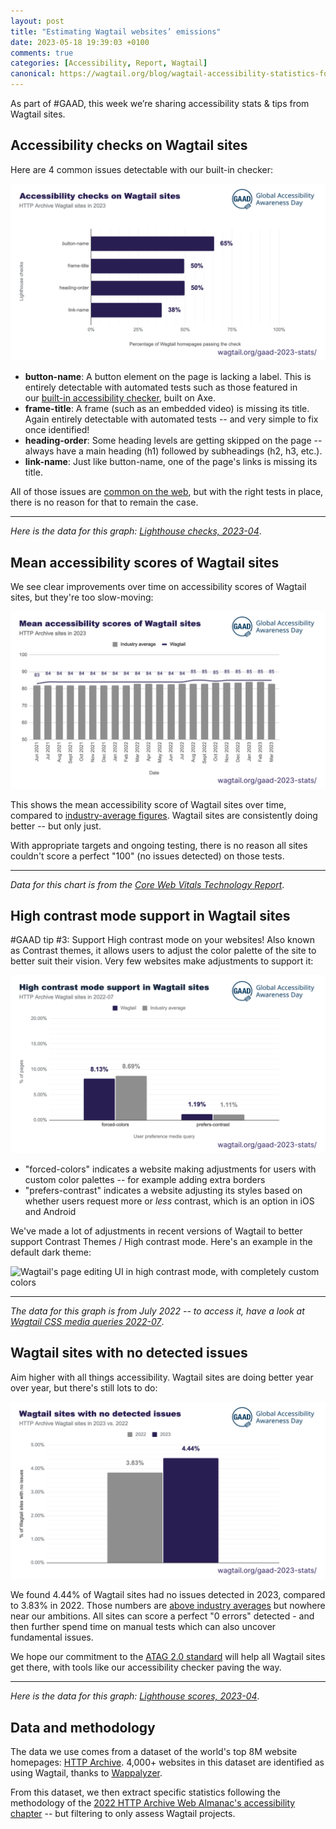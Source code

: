 ```yaml
---
layout: post
title: "Estimating Wagtail websites’ emissions"
date: 2023-05-18 19:39:03 +0100
comments: true
categories: [Accessibility, Report, Wagtail]
canonical: https://wagtail.org/blog/wagtail-accessibility-statistics-for-gaad-2023/
---
```


As part of \#GAAD, this week we’re sharing accessibility stats & tips from Wagtail sites.

<!-- more -->

## Accessibility checks on Wagtail sites

Here are 4 common issues detectable with our built-in checker:

![Accessibility checks on Wagtail sites - HTTP Archive Wagtail sites in 2023 - GAAD 2023](/images/blog/wagtail-accessibility-statistics-for-gaad-2023/accessibility_checks_on_wagtail_sites.png)

- **button-name**: A button element on the page is lacking a label. This is entirely detectable with automated tests such as those featured in our [built-in accessibility checker](https://wagtail.org/blog/introducing-wagtails-new-accessibility-checker/), built on Axe.
- **frame-title**: A frame (such as an embedded video) is missing its title. Again entirely detectable with automated tests -- and very simple to fix once identified!
- **heading-order**: Some heading levels are getting skipped on the page -- always have a main heading (h1) followed by subheadings (h2, h3, etc.).
- **link-name**: Just like button-name, one of the page's links is missing its title.

All of those issues are [common on the web](https://almanac.httparchive.org/en/2022/accessibility#heading-hierarchy), but with the right tests in place, there is no reason for that to remain the case.

---

*Here is the data for this graph: [Lighthouse checks, 2023-04](https://docs.google.com/spreadsheets/d/1k29atSkzGsQDg8ljpJ4tI-ZGxAg-TNQofvrxjibf_Yc/edit#gid=316824519)*.

## Mean accessibility scores of Wagtail sites

We see clear improvements over time on accessibility scores of Wagtail sites, but they're too slow-moving:

![Mean accessibility scores of Wagtail sites - HTTP Archive sites in 2023 - GAAD 2023](/images/blog/wagtail-accessibility-statistics-for-gaad-2023/mean_accessibility_scores_of_wagtail_sites.png)

This shows the mean accessibility score of Wagtail sites over time, compared to [industry-average figures](https://almanac.httparchive.org/en/2022/accessibility#introduction). Wagtail sites are consistently doing better -- but only just.

With appropriate targets and ongoing testing, there is no reason all sites couldn't score a perfect "100" (no issues detected) on those tests.

---

*Data for this chart is from the [Core Web Vitals Technology Report](https://discuss.httparchive.org/t/new-dashboard-the-core-web-vitals-technology-report/2178)*.

## High contrast mode support in Wagtail sites

\#GAAD tip \#3: Support High contrast mode on your websites! Also known as Contrast themes, it allows users to adjust the color palette of the site to better suit their vision. Very few websites make adjustments to support it:

![High contrast mode support in Wagtail sites - HTTP Archive Wagtail sites in 2022-07 - GAAD 2023](/images/blog/wagtail-accessibility-statistics-for-gaad-2023/high_contrast_mode_support_in_Wagtail_sites.png)

- "forced-colors" indicates a website making adjustments for users with custom color palettes -- for example adding extra borders
- "prefers-contrast" indicates a website adjusting its styles based on whether users request more or *less* contrast, which is an option in iOS and Android

We've made a lot of adjustments in recent versions of Wagtail to better support Contrast Themes / High contrast mode. Here's an example in the default dark theme:

![Wagtail's page editing UI in high contrast mode, with completely custom colors](/images/blog/wagtail-accessibility-statistics-for-gaad-2023/whcm-wagtail-5.png)

---

*The data for this graph is from July 2022 -- to access it, have a look at [Wagtail CSS media queries 2022-07](https://docs.google.com/spreadsheets/d/1k29atSkzGsQDg8ljpJ4tI-ZGxAg-TNQofvrxjibf_Yc/edit#gid=1613420195)*.

## Wagtail sites with no detected issues

Aim higher with all things accessibility. Wagtail sites are doing better year over year, but there's still lots to do:

![Wagtail sites with no detected issues - HTTP Archive Wagtail sites in 2023 vs 2022 - GAAD 2023](/images/blog/wagtail-accessibility-statistics-for-gaad-2023/wagtail_sites_with_no_detected_issues.png)

We found 4.44% of Wagtail sites had no issues detected in 2023, compared to 3.83% in 2022. Those numbers are [above industry averages](https://webaim.org/projects/million/) but nowhere near our ambitions. All sites can score a perfect "0 errors" detected - and then further spend time on manual tests which can also uncover fundamental issues.

We hope our commitment to the [ATAG 2.0 standard](https://www.w3.org/TR/ATAG20/) will help all Wagtail sites get there, with tools like our accessibility checker paving the way.

---

*Here is the data for this graph: [Lighthouse scores, 2023-04](https://docs.google.com/spreadsheets/d/1k29atSkzGsQDg8ljpJ4tI-ZGxAg-TNQofvrxjibf_Yc/edit#gid=684166254)*.

## Data and methodology

The data we use comes from a dataset of the world's top 8M website homepages: [HTTP Archive](https://httparchive.org/). 4,000+ websites in this dataset are identified as using Wagtail, thanks to [Wappalyzer](https://www.wappalyzer.com/).

From this dataset, we then extract specific statistics following the methodology of the [2022 HTTP Archive Web Almanac's accessibility chapter](https://almanac.httparchive.org/en/2022/accessibility) -- but filtering to only assess Wagtail projects.
